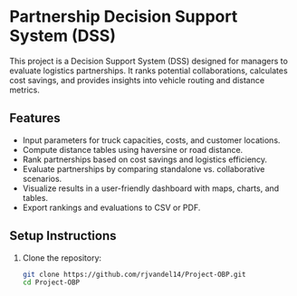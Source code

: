 # Partnership Decision Support System (DSS)

This project is a Decision Support System (DSS) designed for managers to evaluate logistics partnerships. 
It ranks potential collaborations, calculates cost savings, and provides insights into vehicle routing and distance metrics.

## Features
- Input parameters for truck capacities, costs, and customer locations.
- Compute distance tables using haversine or road distance.
- Rank partnerships based on cost savings and logistics efficiency.
- Evaluate partnerships by comparing standalone vs. collaborative scenarios.
- Visualize results in a user-friendly dashboard with maps, charts, and tables.
- Export rankings and evaluations to CSV or PDF.

## Setup Instructions

1. Clone the repository:
   ```bash
   git clone https://github.com/rjvandel14/Project-OBP.git
   cd Project-OBP
   ```
   
   

   





